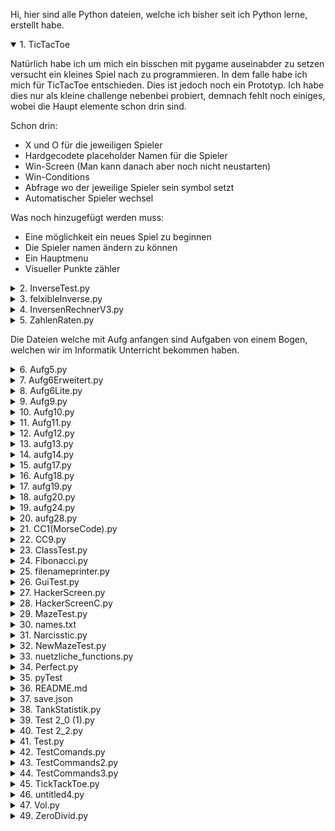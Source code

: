 Hi, hier sind alle Python dateien, welche ich bisher seit ich Python lerne, erstellt habe.

<details open>
  <summary>1. TicTacToe</summary>

  Natürlich habe ich um mich ein bisschen mit pygame auseinabder zu setzen versucht ein kleines Spiel nach zu programmieren. In dem falle habe ich mich für TicTacToe entschieden.
  Dies ist jedoch noch ein Prototyp. Ich habe dies nur als kleine challenge nebenbei probiert, demnach fehlt noch einiges, wobei die Haupt elemente schon drin sind.

  Schon drin:
  * X und O für die jeweiligen Spieler
  * Hardgecodete placeholder Namen für die Spieler
  * Win-Screen (Man kann danach aber noch nicht neustarten)
  * Win-Conditions
  * Abfrage wo der jeweilige Spieler sein symbol setzt
  * Automatischer Spieler wechsel

  Was noch hinzugefügt werden muss:
  * Eine möglichkeit ein neues Spiel zu beginnen
  * Die Spieler namen ändern zu können
  * Ein Hauptmenu
  * Visueller Punkte zähler
  
</details>


<details>
  <summary>2. InverseTest.py</summary>

  Dies war mein erster versuch an einem komplexen Projekt. Denn da wir im Mathe Unterricht gerade Inversen berechnen hatten, dachte ich mir, dass es doch eine witzige Idee sei, daraus ein Python Script zu machen, welches mir die Inverse einer 2x2 Matrix ausrechnet oder den Gauß an einer 3x3 Matrix anwendet.
  
</details>


<details>
  <summary>3. felxibleInverse.py</summary>

  Dies ist quasi die 2. iteration meines Inversen Tests aus Punkt 2. Bei dem Script soll man die größe der Matrix frei bestimmen können, hat funktioniert auch mit 2x2 Matrizen, aber darüber hinaus jedoch nicht mehr ganz und da dies nur ein kleines nebenprojekt ist, habe ich da auch nicht so viel energie mehr reingesteck den Fehler zu finden, weshalb ich lieber ein komplett neues Script dafür geschrieben habe.
  
</details>


<details>
  <summary>4. InversenRechnerV3.py</summary>

  Dies ist nun dieses neue Script, welches in Punkt 3 erwähnt wurde, welches ich geschrieben habe, um nochmal einen kompletten neuanfang an dem ganzen zu wagen. für diesen hatte ich auch im allgemeinen viel mehr funktionaltät geplant, wovon ich auch schon ein wenig implementiert habe, jedoch hatte die Schule dann noch mehr Zeit in anspruch genommen, wodurch ich die arbeit an diesem Script komplett vergessen hatte.
  Hier kann man aber wenigstens schonmal die help funktion verwenden.
  
</details>


<details>
  <summary>5. ZahlenRaten.py</summary>

  Dies ist mein erstes kleines Spiel welches ich probiert hatte. Es ist ein kleines Spiel wo man eine zufällige Zahl zwischen 0 und 100 erraten muss, es gibt sogar Tipps wenn man es nicht schafft und am ende wird auch ausgegeben mit wie vielen versuchen man die Zahl erraten hat.
  
</details>


Die Dateien welche mit Aufg anfangen sind Aufgaben von einem Bogen, welchen wir im Informatik Unterricht bekommen haben.

<details>
  <summary>6. Aufg5.py</summary>

  Hier lautete die Aufgabe:
  Entwerfen Sie ein Script, um für einen eingegebenen Umsatz die Kategorie zu bestimmen. Als Umsätze der Kategorie A zählen Umsätze von mehr als 10.000 €, der Kategorie B entsprechen Umsätze zwischen 1000 € und 10.000 € und Kategorie C sind Umsätze unter 1000 €.
  
</details>


<details>
  <summary>7. Aufg6Erweitert.py</summary>
</details>


<details>
  <summary>8. Aufg6Lite.py</summary>
</details>


<details>
  <summary>9. Aufg9.py</summary>
</details>


<details>
  <summary>10. Aufg10.py</summary>
</details>


<details>
  <summary>11. Aufg11.py</summary>
</details>


<details>
  <summary>12. Aufg12.py</summary>
</details>


<details>
  <summary>13. aufg13.py</summary>
</details>


<details>
  <summary>14. aufg14.py</summary>
</details>


<details>
  <summary>15. aufg17.py</summary>
</details>


<details>
  <summary>16. Aufg18.py</summary>
</details>


<details>
  <summary>17. aufg19.py</summary>
</details>


<details>
  <summary>18. aufg20.py</summary>
</details>


<details>
  <summary>19. aufg24.py</summary>
</details>


<details>
  <summary>20. aufg28.py</summary>
</details>


<details>
  <summary>21. CC1(MorseCode).py</summary>
</details>


<details>
  <summary>22. CC9.py</summary>
</details>


<details>
  <summary>23. ClassTest.py</summary>
</details>


<details>
  <summary>24. Fibonacci.py</summary>
</details>


<details>
  <summary>25. filenameprinter.py</summary>
</details>


<details>
  <summary>26. GuiTest.py</summary>
</details>


<details>
  <summary>27. HackerScreen.py</summary>
</details>


<details>
  <summary>28. HackerScreenC.py</summary>
</details>


<details>
  <summary>29. MazeTest.py</summary>
</details>


<details>
  <summary>30. names.txt</summary>
</details>


<details>
  <summary>31. Narcisstic.py</summary>
</details>


<details>
  <summary>32. NewMazeTest.py</summary>
</details>


<details>
  <summary>33. nuetzliche_functions.py</summary>
</details>


<details>
  <summary>34. Perfect.py</summary>
</details>


<details>
  <summary>35. pyTest</summary>
</details>


<details>
  <summary>36. README.md</summary>
</details>


<details>
  <summary>37. save.json</summary>
</details>


<details>
  <summary>38. TankStatistik.py</summary>
</details>


<details>
  <summary>39. Test 2_0 (1).py</summary>
</details>


<details>
  <summary>40. Test 2_2.py</summary>
</details>


<details>
  <summary>41. Test.py</summary>
</details>


<details>
  <summary>42. TestComands.py</summary>
</details>


<details>
  <summary>43. TestCommands2.py</summary>
</details>


<details>
  <summary>44. TestCommands3.py</summary>
</details>


<details>
  <summary>45. TickTackToe.py</summary>
</details>


<details>
  <summary>46. untitled4.py</summary>
</details>


<details>
  <summary>47. Vol.py</summary>
</details>


<details>
  <summary>49. ZeroDivid.py</summary>
</details>
